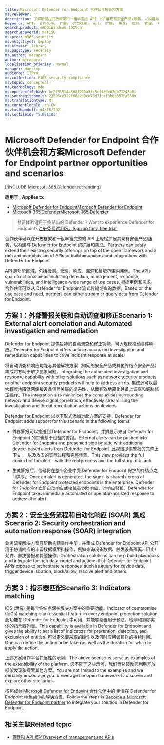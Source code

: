 ```yaml
---
title: Microsoft Defender for Endpoint 合作伙伴机会和方案
ms.reviewer: ''
description: 了解如何在开放框架和一组丰富的 API 上扩展现有安全产品/服务，以构建与 Microsoft Defender for Endpoint 的扩展和集成
keywords: API， 合作伙伴， 扩展， 开放框架， api， 扩展， 集成， 检测， 管理， 响应， 漏洞， 智能
search.product: eADQiWindows 10XVcnh
search.appverid: met150
ms.prod: m365-security
ms.mktglfcycl: deploy
ms.sitesec: library
ms.pagetype: security
ms.author: macapara
author: mjcaparas
localization_priority: Normal
manager: dansimp
audience: ITPro
ms.collection: M365-security-compliance
ms.topic: conceptual
ms.technology: mde
ms.openlocfilehash: be2f33514a568f290a3fc5cf0adc62db72243a6f
ms.sourcegitcommit: 22505ce322f68a2d0ce70d71caf3b0a657fa838a
ms.translationtype: MT
ms.contentlocale: zh-CN
ms.lasthandoff: 04/16/2021
ms.locfileid: "51861103"
---
```

# <a name="microsoft-defender-for-endpoint-partner-opportunities-and-scenarios"></a><span data-ttu-id="19f32-104">Microsoft Defender for Endpoint 合作伙伴机会和方案</span><span class="sxs-lookup"><span data-stu-id="19f32-104">Microsoft Defender for Endpoint partner opportunities and scenarios</span></span>

[!INCLUDE [Microsoft 365 Defender rebranding](../../includes/microsoft-defender.md)]

<span data-ttu-id="19f32-105">**适用于：**</span><span class="sxs-lookup"><span data-stu-id="19f32-105">**Applies to:**</span></span>
- [<span data-ttu-id="19f32-106">Microsoft Defender for Endpoint</span><span class="sxs-lookup"><span data-stu-id="19f32-106">Microsoft Defender for Endpoint</span></span>](https://go.microsoft.com/fwlink/p/?linkid=2154037)
- [<span data-ttu-id="19f32-107">Microsoft 365 Defender</span><span class="sxs-lookup"><span data-stu-id="19f32-107">Microsoft 365 Defender</span></span>](https://go.microsoft.com/fwlink/?linkid=2118804)


> <span data-ttu-id="19f32-108">想要体验适用于终结点的 Defender？</span><span class="sxs-lookup"><span data-stu-id="19f32-108">Want to experience Defender for Endpoint?</span></span> [<span data-ttu-id="19f32-109">注册免费试用版。</span><span class="sxs-lookup"><span data-stu-id="19f32-109">Sign up for a free trial.</span></span>](https://www.microsoft.com/microsoft-365/windows/microsoft-defender-atp?ocid=docs-wdatp-exposedapis-abovefoldlink) 


<span data-ttu-id="19f32-110">合作伙伴可以在开放框架和一组丰富完整的 API 上轻松扩展其现有安全产品/服务，以构建与 Defender for Endpoint 的扩展和集成。</span><span class="sxs-lookup"><span data-stu-id="19f32-110">Partners can easily extend their existing security offerings on top of the open framework and a rich and complete set of APIs to build extensions and integrations with Defender for Endpoint.</span></span> 

<span data-ttu-id="19f32-111">API 跨功能区域，包括检测、管理、响应、漏洞和智能范围内用例。</span><span class="sxs-lookup"><span data-stu-id="19f32-111">The APIs span functional areas including detection, management, response, vulnerabilities, and intelligence-wide range of use cases.</span></span> <span data-ttu-id="19f32-112">根据用例和需求，合作伙伴可以从 Defender for Endpoint 流式传输或查询数据。</span><span class="sxs-lookup"><span data-stu-id="19f32-112">Based on the use case and need, partners can either stream or query data from Defender for Endpoint.</span></span> 


## <a name="scenario-1-external-alert-correlation-and-automated-investigation-and-remediation"></a><span data-ttu-id="19f32-113">方案 1：外部警报关联和自动调查和修正</span><span class="sxs-lookup"><span data-stu-id="19f32-113">Scenario 1: External alert correlation and Automated investigation and remediation</span></span>
<span data-ttu-id="19f32-114">Defender for Endpoint 提供独特的自动调查和修正功能，可大规模推动事件响应。</span><span class="sxs-lookup"><span data-stu-id="19f32-114">Defender for Endpoint offers unique automated investigation and remediation capabilities to drive incident response at scale.</span></span> 

<span data-ttu-id="19f32-115">将自动调查和响应功能与其他解决方案（如网络安全产品或其他终结点安全产品）集成将有助于解决警报问题。</span><span class="sxs-lookup"><span data-stu-id="19f32-115">Integrating the automated investigation and response capability with other solutions such as network security products or other endpoint security products will help to address alerts.</span></span> <span data-ttu-id="19f32-116">集成还可以最大程度地降低网络和设备信号关联的复杂性，从而有效地简化设备上调查和威胁修正操作。</span><span class="sxs-lookup"><span data-stu-id="19f32-116">The integration also minimizes the complexities surrounding network and device signal correlation, effectively streamlining the investigation and threat remediation actions on devices.</span></span>

<span data-ttu-id="19f32-117">Defender for Endpoint 以以下形式添加对此方案的支持：</span><span class="sxs-lookup"><span data-stu-id="19f32-117">Defender for Endpoint adds support for this scenario in the following forms:</span></span>

- <span data-ttu-id="19f32-118">外部警报可以推送到 Defender for Endpoint，并排显示来自 Defender for Endpoint 的其他基于设备的警报。</span><span class="sxs-lookup"><span data-stu-id="19f32-118">External alerts can be pushed into Defender for Endpoint and presented side by side with additional device-based alerts from Defender for Endpoint.</span></span> <span data-ttu-id="19f32-119">此视图提供警报的完整上下文 ， 以及攻击的实际过程和完整情景。</span><span class="sxs-lookup"><span data-stu-id="19f32-119">This view provides the full context of the alert - with the real process and the full story of attack.</span></span>

- <span data-ttu-id="19f32-120">生成警报后，信号将在整个企业中受 Defender for Endpoint 保护的终结点之间共享。</span><span class="sxs-lookup"><span data-stu-id="19f32-120">Once an alert is generated, the signal is shared across all Defender for Endpoint protected endpoints in the enterprise.</span></span> <span data-ttu-id="19f32-121">Defender for Endpoint 立即自动响应或接线员协助响应，以响应警报。</span><span class="sxs-lookup"><span data-stu-id="19f32-121">Defender for Endpoint takes immediate automated or operator-assisted response to address the alert.</span></span>

## <a name="scenario-2-security-orchestration-and-automation-response-soar-integration"></a><span data-ttu-id="19f32-122">方案 2：安全业务流程和自动化响应 (SOAR) 集成</span><span class="sxs-lookup"><span data-stu-id="19f32-122">Scenario 2: Security orchestration and automation response (SOAR) integration</span></span>
<span data-ttu-id="19f32-123">业务流程解决方案可帮助构建操作手册，并集成 Defender for Endpoint API 公开用于协调响应的丰富数据模型和操作，例如查询设备数据、触发设备隔离、阻止/允许、解决警报和其他操作。</span><span class="sxs-lookup"><span data-stu-id="19f32-123">Orchestration solutions can help build playbooks and integrate the rich data model and actions that Defender for Endpoint APIs expose to orchestrate responses, such as query for device data, trigger device isolation, block/allow, resolve alert and others.</span></span>

## <a name="scenario-3-indicators-matching"></a><span data-ttu-id="19f32-124">方案 3：指示器匹配</span><span class="sxs-lookup"><span data-stu-id="19f32-124">Scenario 3: Indicators matching</span></span> 
<span data-ttu-id="19f32-125">ICS (泄露) 是每个终结点保护解决方案中的重要功能。</span><span class="sxs-lookup"><span data-stu-id="19f32-125">Indicator of compromise (IoCs) matching is an essential feature in every endpoint protection solution.</span></span> <span data-ttu-id="19f32-126">此功能在 Defender for Endpoint 中可用，并能够设置用于预防、检测和排除实体的指示器列表。</span><span class="sxs-lookup"><span data-stu-id="19f32-126">This capability is available in Defender for Endpoint and gives the ability to set a list of indicators for prevention, detection, and exclusion of entities.</span></span> <span data-ttu-id="19f32-127">可以定义要采取的操作以及何时应用该操作的持续时间。</span><span class="sxs-lookup"><span data-stu-id="19f32-127">One can define the action to be taken as well as the duration for when to apply the action.</span></span>

<span data-ttu-id="19f32-128">上述方案用作平台扩展性的示例。</span><span class="sxs-lookup"><span data-stu-id="19f32-128">The above scenarios serve as examples of the extensibility of the platform.</span></span> <span data-ttu-id="19f32-129">您不限于这些示例，我们当然鼓励您利用开放框架发现和探索其他方案。</span><span class="sxs-lookup"><span data-stu-id="19f32-129">You are not limited to the examples and we certainly encourage you to leverage the open framework to discover and explore other scenarios.</span></span>

<span data-ttu-id="19f32-130">按照成为 [Microsoft Defender for Endpoint 合作伙伴中的](get-started-partner-integration.md) 步骤在 Defender for Endpoint 中集成你的解决方案。</span><span class="sxs-lookup"><span data-stu-id="19f32-130">Follow the steps in [Become a Microsoft Defender for Endpoint partner](get-started-partner-integration.md) to integrate your solution in Defender for Endpoint.</span></span>

## <a name="related-topic"></a><span data-ttu-id="19f32-131">相关主题</span><span class="sxs-lookup"><span data-stu-id="19f32-131">Related topic</span></span>
- [<span data-ttu-id="19f32-132">管理和 API 概述</span><span class="sxs-lookup"><span data-stu-id="19f32-132">Overview of management and APIs</span></span>](management-apis.md)

